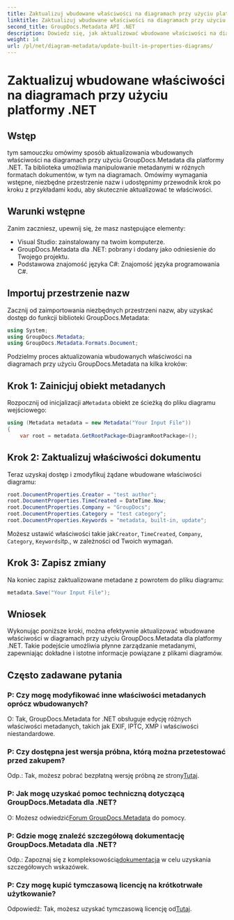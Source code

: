 ```yaml
---
title: Zaktualizuj wbudowane właściwości na diagramach przy użyciu platformy .NET
linktitle: Zaktualizuj wbudowane właściwości na diagramach przy użyciu platformy .NET
second_title: GroupDocs.Metadata API .NET
description: Dowiedz się, jak aktualizować wbudowane właściwości na diagramach przy użyciu GroupDocs.Metadata dla platformy .NET. Bezproblemowo modyfikuj metadane za pomocą przykładów kodu.
weight: 14
url: /pl/net/diagram-metadata/update-built-in-properties-diagrams/
---
```


# Zaktualizuj wbudowane właściwości na diagramach przy użyciu platformy .NET

## Wstęp
tym samouczku omówimy sposób aktualizowania wbudowanych właściwości na diagramach przy użyciu GroupDocs.Metadata dla platformy .NET. Ta biblioteka umożliwia manipulowanie metadanymi w różnych formatach dokumentów, w tym na diagramach. Omówimy wymagania wstępne, niezbędne przestrzenie nazw i udostępnimy przewodnik krok po kroku z przykładami kodu, aby skutecznie aktualizować te właściwości.

## Warunki wstępne

Zanim zaczniesz, upewnij się, że masz następujące elementy:

- Visual Studio: zainstalowany na twoim komputerze.
- GroupDocs.Metadata dla .NET: pobrany i dodany jako odniesienie do Twojego projektu.
- Podstawowa znajomość języka C#: Znajomość języka programowania C#.

## Importuj przestrzenie nazw

Zacznij od zaimportowania niezbędnych przestrzeni nazw, aby uzyskać dostęp do funkcji biblioteki GroupDocs.Metadata:

```csharp
using System;
using GroupDocs.Metadata;
using GroupDocs.Metadata.Formats.Document;
```

Podzielmy proces aktualizowania wbudowanych właściwości na diagramach przy użyciu GroupDocs.Metadata na kilka kroków:

## Krok 1: Zainicjuj obiekt metadanych

 Rozpocznij od inicjalizacji a`Metadata` obiekt ze ścieżką do pliku diagramu wejściowego:

```csharp
using (Metadata metadata = new Metadata("Your Input File"))
{
    var root = metadata.GetRootPackage<DiagramRootPackage>();
```

## Krok 2: Zaktualizuj właściwości dokumentu

Teraz uzyskaj dostęp i zmodyfikuj żądane wbudowane właściwości diagramu:

```csharp
root.DocumentProperties.Creator = "test author";
root.DocumentProperties.TimeCreated = DateTime.Now;
root.DocumentProperties.Company = "GroupDocs";
root.DocumentProperties.Category = "test category";
root.DocumentProperties.Keywords = "metadata, built-in, update";
```

 Możesz ustawić właściwości takie jak`Creator`, `TimeCreated`, `Company`, `Category`, `Keywords`itp., w zależności od Twoich wymagań.

## Krok 3: Zapisz zmiany

Na koniec zapisz zaktualizowane metadane z powrotem do pliku diagramu:

```csharp
metadata.Save("Your Input File");
```

## Wniosek

Wykonując poniższe kroki, można efektywnie aktualizować wbudowane właściwości w diagramach przy użyciu GroupDocs.Metadata dla platformy .NET. Takie podejście umożliwia płynne zarządzanie metadanymi, zapewniając dokładne i istotne informacje powiązane z plikami diagramów.


## Często zadawane pytania

### P: Czy mogę modyfikować inne właściwości metadanych oprócz wbudowanych?
O: Tak, GroupDocs.Metadata for .NET obsługuje edycję różnych właściwości metadanych, takich jak EXIF, IPTC, XMP i właściwości niestandardowe.

### P: Czy dostępna jest wersja próbna, którą można przetestować przed zakupem?
 Odp.: Tak, możesz pobrać bezpłatną wersję próbną ze strony[Tutaj](https://releases.groupdocs.com/).

### P: Jak mogę uzyskać pomoc techniczną dotyczącą GroupDocs.Metadata dla .NET?
 O: Możesz odwiedzić[Forum GroupDocs.Metadata](https://forum.groupdocs.com/c/metadata/14) do pomocy.

### P: Gdzie mogę znaleźć szczegółową dokumentację GroupDocs.Metadata dla .NET?
 Odp.: Zapoznaj się z kompleksowością[dokumentacja](https://tutorials.groupdocs.com/metadata/net/) w celu uzyskania szczegółowych wskazówek.

### P: Czy mogę kupić tymczasową licencję na krótkotrwałe użytkowanie?
 Odpowiedź: Tak, możesz uzyskać tymczasową licencję od[Tutaj](https://purchase.groupdocs.com/temporary-license/).